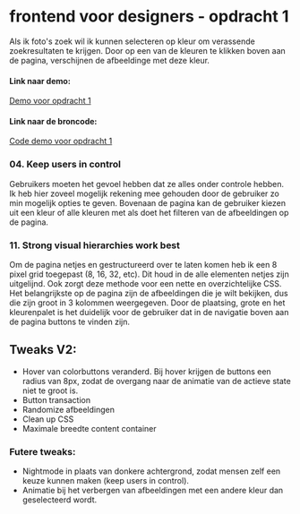 # frontend voor designers - opdracht 1
Als ik foto's zoek wil ik kunnen selecteren op kleur om verassende zoekresultaten te krijgen. Door op een van de kleuren te klikken boven aan de pagina, verschijnen de afbeeldinge met deze kleur.

#### Link naar demo:
[Demo voor opdracht 1](https://rxckbos.github.io/frontendvoordesigners/opdracht1/v2)

#### Link naar de broncode:
[Code demo voor opdracht 1](https://github.com/rxckbos/frontendvoordesigners/tree/master/opdracht1/v2)



### 04. Keep users in control
Gebruikers moeten het gevoel hebben dat ze alles onder controle hebben. Ik heb hier zoveel mogelijk rekening mee gehouden door de gebruiker zo min mogelijk opties te geven. Bovenaan de pagina kan de gebruiker kiezen uit een kleur of alle kleuren met als doet het filteren van de afbeeldingen op de pagina.

### 11. Strong visual hierarchies work best
Om de pagina netjes en gestructureerd over te laten komen heb ik een 8 pixel grid toegepast (8, 16, 32, etc). Dit houd in de alle elementen netjes zijn uitgelijnd. Ook zorgt deze methode voor een nette en overzichtelijke CSS. Het belangrijkste op de pagina zijn de afbeeldingen die je wilt bekijken, dus die zijn groot in 3 kolommen weergegeven. Door de plaatsing, grote en het kleurenpalet is het duidelijk voor de gebruiker dat in de navigatie boven aan de pagina buttons te vinden zijn.

## Tweaks V2:
* Hover van colorbuttons veranderd. Bij hover krijgen de buttons een radius van 8px, zodat de overgang naar de animatie van de actieve state niet te groot is.
* Button transaction
* Randomize afbeeldingen
* Clean up CSS
* Maximale breedte content container

### Futere tweaks:
* Nightmode in plaats van donkere achtergrond, zodat mensen zelf een keuze kunnen maken (keep users in control).
* Animatie bij het verbergen van afbeeldingen met een andere kleur dan geselecteerd wordt.
